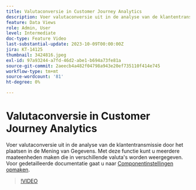 ```yaml
---
title: Valutaconversie in Customer Journey Analytics
description: Voer valutaconversie uit in de analyse van de klantentransmissie door het plaatsen in de Mening van Gegevens. Met deze functie kunt u meerdere maateenheden maken die in verschillende valuta's worden weergegeven.
feature: Data Views
role: Admin, User
level: Intermediate
doc-type: Feature Video
last-substantial-update: 2023-10-09T00:00:00Z
jira: KT-14125
thumbnail: 3424816.jpeg
exl-id: 97a93244-a7fd-46d2-abe1-b694a73fe81a
source-git-commit: 2aeecb4a482f04798a943e20ef735110f414e745
workflow-type: tm+mt
source-wordcount: '81'
ht-degree: 0%

---
```


# Valutaconversie in Customer Journey Analytics

Voer valutaconversie uit in de analyse van de klantentransmissie door het plaatsen in de Mening van Gegevens. Met deze functie kunt u meerdere maateenheden maken die in verschillende valuta&#39;s worden weergegeven. Voor gedetailleerde documentatie gaat u naar [Componentinstellingen opmaken](https://experienceleague.adobe.com/docs/analytics-platform/using/cja-dataviews/component-settings/format.html?lang=nl-NL#currency).

>[!VIDEO](https://video.tv.adobe.com/v/3447530/?learn=on&captions=dut)
